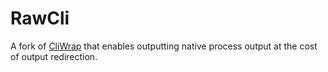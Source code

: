 # RawCli

A fork of [CliWrap](https://github.com/Tyrrrz/CliWrap) that enables outputting native process output at the cost of output redirection.